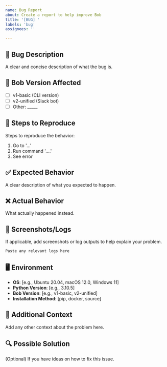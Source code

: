 ```yaml
---
name: Bug Report
about: Create a report to help improve Bob
title: '[BUG] '
labels: 'bug'
assignees: ''

---
```


## 🐛 Bug Description
A clear and concise description of what the bug is.

## 📌 Bob Version Affected
- [ ] v1-basic (CLI version)
- [ ] v2-unified (Slack bot)
- [ ] Other: _____

## 🔄 Steps to Reproduce
Steps to reproduce the behavior:
1. Go to '...'
2. Run command '....'
3. See error

## ✅ Expected Behavior
A clear description of what you expected to happen.

## ❌ Actual Behavior
What actually happened instead.

## 📸 Screenshots/Logs
If applicable, add screenshots or log outputs to help explain your problem.

```
Paste any relevant logs here
```

## 🖥️ Environment
- **OS**: [e.g., Ubuntu 20.04, macOS 12.0, Windows 11]
- **Python Version**: [e.g., 3.10.5]
- **Bob Version**: [e.g., v1-basic, v2-unified]
- **Installation Method**: [pip, docker, source]

## 📎 Additional Context
Add any other context about the problem here.

## 🔍 Possible Solution
(Optional) If you have ideas on how to fix this issue.